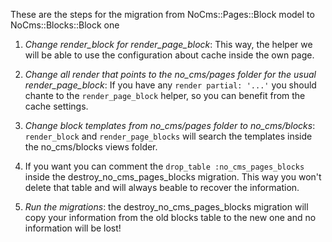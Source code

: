 These are the steps for the migration from NoCms::Pages::Block model to NoCms::Blocks::Block one

1. *Change render_block for render_page_block*: This way, the helper we will be able to use the configuration about cache inside the own page.

2. *Change all render that points to the no_cms/pages folder for the usual render_page_block*: If you have any `render partial: '...'` you should chante to the `render_page_block` helper, so you can benefit from the cache settings.

3. *Change block templates from no_cms/pages folder to no_cms/blocks*: `render_block` and `render_page_blocks` will search the templates inside the no_cms/blocks views folder.

4. If you want you can comment the `drop_table :no_cms_pages_blocks` inside the destroy_no_cms_pages_blocks migration. This way you won't delete that table and will always beable to recover the information.

5. *Run the migrations*: the destroy_no_cms_pages_blocks  migration will copy your information from the old blocks table to the new one and no information will be lost!
